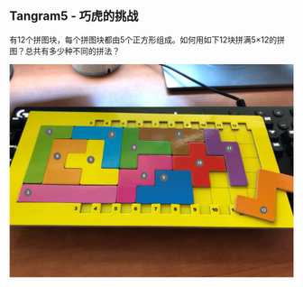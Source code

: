 ## Tangram5 - 巧虎的挑战
有12个拼图块，每个拼图块都由5个正方形组成。如何用如下12块拼满5×12的拼图？总共有多少种不同的拼法？

![alt text](https://github.com/mogliang/Tangram5/blob/master/tangram5_puzzle.png "巧虎拼图")

